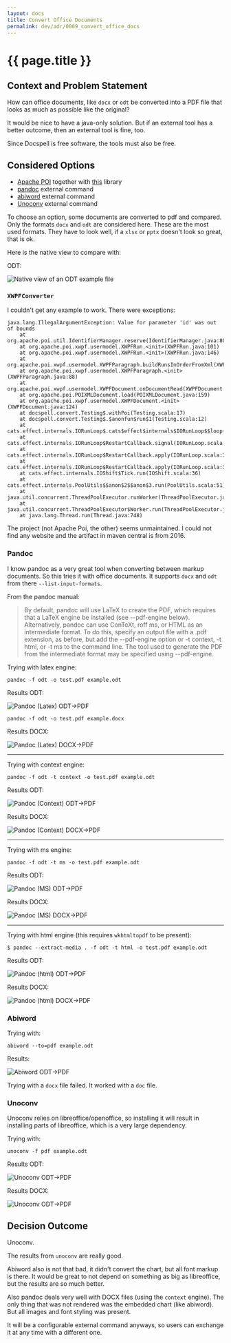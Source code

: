 ```yaml
---
layout: docs
title: Convert Office Documents
permalink: dev/adr/0009_convert_office_docs
---
```


# {{ page.title }}

## Context and Problem Statement

How can office documents, like `docx` or `odt` be converted into a PDF
file that looks as much as possible like the original?

It would be nice to have a java-only solution. But if an external tool
has a better outcome, then an external tool is fine, too.

Since Docspell is free software, the tools must also be free.

## Considered Options

* [Apache POI](https://poi.apache.org) together with
  [this](https://search.maven.org/artifact/fr.opensagres.xdocreport/org.apache.poi.xwpf.converter.pdf/1.0.6/jar)
  library
* [pandoc](https://pandoc.org/) external command
* [abiword]() external command
* [Unoconv](https://github.com/unoconv/unoconv) external command

To choose an option, some documents are converted to pdf and compared.
Only the formats `docx` and `odt` are considered here. These are the
most used formats. They have to look well, if a `xlsx` or `pptx`
doesn't look so great, that is ok.

Here is the native view to compare with:

ODT:

<div class="thumbnail">
  <img src="./img/example-odt-native.jpg" title="Native view of an ODT example file">
</div>

### `XWPFConverter`

I couldn't get any example to work. There were exceptions:

```
java.lang.IllegalArgumentException: Value for parameter 'id' was out of bounds
    at org.apache.poi.util.IdentifierManager.reserve(IdentifierManager.java:80)
    at org.apache.poi.xwpf.usermodel.XWPFRun.<init>(XWPFRun.java:101)
    at org.apache.poi.xwpf.usermodel.XWPFRun.<init>(XWPFRun.java:146)
    at org.apache.poi.xwpf.usermodel.XWPFParagraph.buildRunsInOrderFromXml(XWPFParagraph.java:135)
    at org.apache.poi.xwpf.usermodel.XWPFParagraph.<init>(XWPFParagraph.java:88)
    at org.apache.poi.xwpf.usermodel.XWPFDocument.onDocumentRead(XWPFDocument.java:147)
    at org.apache.poi.POIXMLDocument.load(POIXMLDocument.java:159)
    at org.apache.poi.xwpf.usermodel.XWPFDocument.<init>(XWPFDocument.java:124)
    at docspell.convert.Testing$.withPoi(Testing.scala:17)
    at docspell.convert.Testing$.$anonfun$run$1(Testing.scala:12)
    at cats.effect.internals.IORunLoop$.cats$effect$internals$IORunLoop$$loop(IORunLoop.scala:87)
    at cats.effect.internals.IORunLoop$RestartCallback.signal(IORunLoop.scala:355)
    at cats.effect.internals.IORunLoop$RestartCallback.apply(IORunLoop.scala:376)
    at cats.effect.internals.IORunLoop$RestartCallback.apply(IORunLoop.scala:316)
    at cats.effect.internals.IOShift$Tick.run(IOShift.scala:36)
    at cats.effect.internals.PoolUtils$$anon$2$$anon$3.run(PoolUtils.scala:51)
    at java.util.concurrent.ThreadPoolExecutor.runWorker(ThreadPoolExecutor.java:1149)
    at java.util.concurrent.ThreadPoolExecutor$Worker.run(ThreadPoolExecutor.java:624)
    at java.lang.Thread.run(Thread.java:748)
```

The project (not Apache Poi, the other) seems unmaintained. I could
not find any website and the artifact in maven central is from 2016.


### Pandoc

I know pandoc as a very great tool when converting between markup
documents. So this tries it with office documents. It supports `docx`
and `odt` from there `--list-input-formats`.

From the pandoc manual:

> By default, pandoc will use LaTeX to create the PDF, which requires
> that a LaTeX engine be installed (see --pdf-engine below).
> Alternatively, pandoc can use ConTeXt, roff ms, or HTML as an
> intermediate format. To do this, specify an output file with a .pdf
> extension, as before, but add the --pdf-engine option or -t context,
> -t html, or -t ms to the command line. The tool used to generate the
> PDF from the intermediate format may be specified using --pdf-engine.

Trying with latex engine:

```
pandoc -f odt -o test.pdf example.odt
```

Results ODT:

<div class="thumbnail">
  <img src="./img/example-odt-pandoc-latex.jpg" title="Pandoc (Latex) ODT->PDF">
</div>


```
pandoc -f odt -o test.pdf example.docx
```

Results DOCX:

<div class="thumbnail">
  <img src="./img/example-docx-pandoc-latex.jpg" title="Pandoc (Latex) DOCX->PDF">
</div>


----

Trying with context engine:

```
pandoc -f odt -t context -o test.pdf example.odt
```

Results ODT:

<div class="thumbnail">
  <img src="./img/example-odt-pandoc-context.jpg" title="Pandoc (Context) ODT->PDF">
</div>


Results DOCX:

<div class="thumbnail">
  <img src="./img/example-docx-pandoc-context.jpg" title="Pandoc (Context) DOCX->PDF">
</div>


----

Trying with ms engine:

```
pandoc -f odt -t ms -o test.pdf example.odt
```

Results ODT:

<div class="thumbnail">
  <img src="./img/example-odt-pandoc-ms.jpg" title="Pandoc (MS) ODT->PDF">
</div>

Results DOCX:

<div class="thumbnail">
  <img src="./img/example-docx-pandoc-ms.jpg" title="Pandoc (MS) DOCX->PDF">
</div>


---

Trying with html engine (this requires `wkhtmltopdf` to be present):

```
$ pandoc --extract-media . -f odt -t html -o test.pdf example.odt
```

Results ODT:

<div class="thumbnail">
  <img src="./img/example-odt-pandoc-html.jpg" title="Pandoc (html) ODT->PDF">
</div>

Results DOCX:

<div class="thumbnail">
  <img src="./img/example-docx-pandoc-html.jpg" title="Pandoc (html) DOCX->PDF">
</div>


### Abiword

Trying with:

```
abiword --to=pdf example.odt
```

Results:

<div class="thumbnail">
  <img src="./img/example-odt-abiword.jpg" title="Abiword ODT->PDF">
</div>


Trying with a `docx` file failed. It worked with a `doc` file.


### Unoconv

Unoconv relies on libreoffice/openoffice, so installing it will result
in installing parts of libreoffice, which is a very large dependency.

Trying with:

```
unoconv -f pdf example.odt
```

Results ODT:

<div class="thumbnail">
  <img src="./img/example-odt-unoconv.jpg" title="Unoconv ODT->PDF">
</div>

Results DOCX:

<div class="thumbnail">
  <img src="./img/example-docx-unoconv.jpg" title="Unoconv ODT->PDF">
</div>

## Decision Outcome

Unoconv.

The results from `unoconv` are really good.

Abiword also is not that bad, it didn't convert the chart, but all
font markup is there. It would be great to not depend on something as
big as libreoffice, but the results are so much better.

Also pandoc deals very well with DOCX files (using the `context`
engine). The only thing that was not rendered was the embedded chart
(like abiword). But all images and font styling was present.

It will be a configurable external command anyways, so users can
exchange it at any time with a different one.
